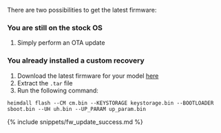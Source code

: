 There are two possibilities to get the latest firmware:

### You are still on the stock OS

1. Simply perform an OTA update

### You already installed a custom recovery

1. Download the latest firmware for your model [here](https://lineage.linux4.de/firmware/SM-P610.html)
2. Extract the `.tar` file
3. Run the following command:
  ```
heimdall flash --CM cm.bin --KEYSTORAGE keystorage.bin --BOOTLOADER sboot.bin --UH uh.bin --UP_PARAM up_param.bin
  ```

{% include snippets/fw_update_success.md %}
